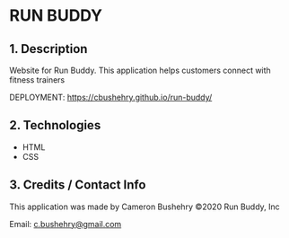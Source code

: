 # RUN BUDDY

## 1. Description
Website for Run Buddy. This application helps customers connect with fitness trainers

DEPLOYMENT: https://cbushehry.github.io/run-buddy/

## 2. Technologies
* HTML
* CSS

## 3. Credits / Contact Info
This application was made by Cameron Bushehry
©️2020 Run Buddy, Inc

Email: c.bushehry@gmail.com
